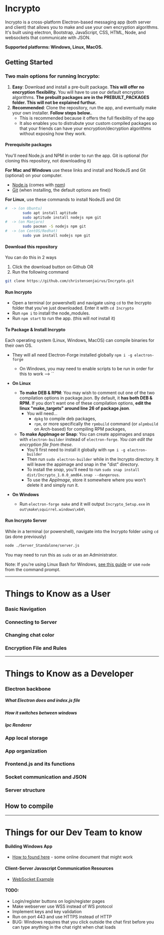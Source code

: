 # Incrypto

Incrypto is a cross-platform Electron-based messaging app (both server and client) that allows you to make and use your own encryption algorithms. It's built using electron, Bootstrap, JavaScript, CSS, HTML, Node, and websockets that communicate with JSON.

**Supported platforms: Windows, Linux, MacOS.**

## Getting Started
### Two main options for running Incrypto:
1. **Easy**: Download and install a pre-built package. **This will offer no encryption flexibility.** You will have to use our default encryption algorithms. **The prebuilt packages are in the PREBUILT_PACKAGES folder. This will not be explained furthur.**
2. **Recommended**: Clone the repository, run the app, and eventually make your own installer. **Follow steps below.**.
   * This is recommended because it offers the full flexibility of the app
   * It also enables you to distrubute your custom compiled packages so that your friends can have your encryption/decryption algorithms without exposing how they work.

#### Prerequisite packages
You'll need Node.js and NPM in order to run the app. Git is optional (for cloning this repository, not downloading it)

**For Mac and Windows** use these links and install and NodeJS and Git (optional) on your computer.
* [Node.js](https://nodejs.org/en/download/current/) (comes with [npm](http://npmjs.com)) 
* [Git](https://git-scm.com) (when installing, the default options are fine))

**For Linux**, use these commands to install NodeJS and Git
```bash
#  -> (on Ubuntu)
        sudo apt install aptitude
        sudo aptitude install nodejs npm git
#  -> (on Manjaro)
        sudo pacman -S nodejs npm git
#  -> (on CentOS/Redhat)
        sudo yum install nodejs npm git
```
#### Download this repository
You can do this in 2 ways
1. Click the download button on Github OR
2. Run the following command
```bash
git clone https://github.com/christensenjairus/Incrypto.git
```
#### Run Incrypto
* Open a terminal (or powershell) and navigate using `cd` to the Incrypto folder that you've just downloaded. Enter it with `cd Incrypto`
* Run `npm i` to install the node_modules.
* Run `npm start` to run the app. (this will *not* install it)

#### To Package & Install Incrypto
Each operating system (Linux, Windows, MacOS) can compile binaries for their own OS.
* They will all need Electron-Forge installed globally
`npm i -g electron-forge`
   * On Windows, you may need to enable scripts to be run in order for this to work --> ``

* **On Linux**
   * **To make DEB & RPM**: You may wish to comment out one of the two compilation options in package.json. By default, it **has both DEB & RPM.** If you don't want one of these compilation options, **edit the linux "make_targets" around line 26 of package.json**.
      * You will need...
         * `dpkg` to compile deb packages, 
         * `rpm`, or more specifically the `rpmbuild` command (or `alpmbuild` on Arch-based) for compiling RPM packages, 
   * **To make AppImage or Snap**: You can create appimages and snaps with `electron-builder` instead of `electron-forge`. *You can edit the encryption file from these*. 
      * You'll first need to install it globally with `npm i -g electron-builder`
      * Then run `sudo electron-builder` while in the Incrypto directory. It will leave the appimage and snap in the "dist" directory. 
      * To install the *snap*, you'll need to run `sudo snap install dist/Incrypto_1.0.0_amd64.snap --dangerous`.
      * To use the *AppImage*, store it somewhere where you won't delete it and simply run it.
* **On Windows**
   * Run `electron-forge make` and it will output `Incrypto_Setup.exe` in `out\make\squirrel.windows\x64\`

#### Run Incrypto Server
While in a terminal (or powershell), navigate into the Incrypto folder using `cd` (as done previously)
```bash
node ./Server_Standalone/server.js
```
You may need to run this as `sudo` or as an Administrator.

Note: If you're using Linux Bash for Windows, [see this guide](https://www.howtogeek.com/261575/how-to-run-graphical-linux-desktop-applications-from-windows-10s-bash-shell/) or use `node` from the command prompt.
* * *
# Things to Know as a User
### Basic Navigation
### Connecting to Server
### Changing chat color
### Encryption File and Rules
* * *
# Things to Know as a Developer
### Electron backbone
##### What Electron does and index.js file 
##### How it switches between windows 
##### Ipc Renderer
### App local storage
### App organization
### Frontend.js and its functions
### Socket communication and JSON
### Server structure
## How to compile

* * *
# Things for our Dev Team to know
#### Building Windows App
- [How to found here](https://ourcodeworld.com/articles/read/365/how-to-create-a-windows-installer-for-an-application-built-with-electron-framework) - some online document that might work

#### Client-Server Javascript Communication Resources
- [WebSocket Example](https://www.cronj.com/blog/node-js-websocket-examples-chat-features-client-server-communication/)

#### TODO:
* Login/register buttons on login/register pages
* Make webserver use WSS instead of WS protocol
* Implement keys and key validation
* Run on port 443 and use HTTPS instead of HTTP
* BUG: Windows requires that you click outside the chat first before you can type anything in the chat right when chat loads
